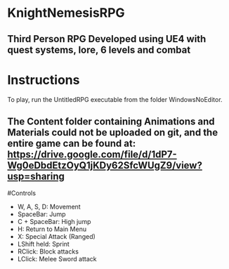 # KnightNemesisRPG
## Third Person RPG Developed using UE4 with quest systems, lore, 6 levels and combat

# Instructions
To play, run the UntitledRPG executable from the folder WindowsNoEditor. 

## The Content folder containing Animations and Materials could not be uploaded on git, and the entire game can be found at: https://drive.google.com/file/d/1dP7-Wg0eDbdEtzOyQ1jKDy62SfcWUgZ9/view?usp=sharing

#Controls
- W, A, S, D: Movement
- SpaceBar: Jump
- C + SpaceBar: High jump
- H: Return to Main Menu
- X: Special Attack (Ranged)
- LShift held: Sprint
- RClick: Block attacks
- LClick: Melee Sword attack
